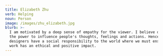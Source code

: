 ```yaml
---
title: Elizabeth Zhu
verb: Helping
noun: Person
image: /images/zhu_elizabeth.jpg
blurb: >-
  I am motivated by a deep sense of empathy for the viewer. I believe design has
  the power to influence people's thoughts, feelings and actions. Hence,
  designers have a social responsibility to the world where we must ensure our
  work has an ethical and positive impact.
---
```


